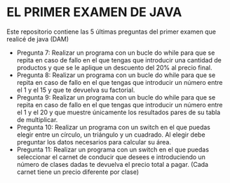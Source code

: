 # EL PRIMER EXAMEN DE JAVA
Este repositorio contiene las 5 últimas preguntas del primer examen que realicé de java (DAM)
  - Pregunta 7: Realizar un programa con un bucle do while para que se repita en caso de fallo en el que tengas que introducir una cantidad de productos y que se le aplique un descuento del 20% al precio final.
  - Pregunta 8: Realizar un programa con un bucle do while para que se repita en caso de fallo en el que tengas que introducir un número entre el 1 y el 15 y que te devuelva su factorial.
  - Pregunta 9: Realizar un programa con un bucle do while para que se repita en caso de fallo en el que tengas que introducir un número entre el 1 y el 20 y que muestre únicamente los resultados pares de su tabla de multiplicar.
  - Pregunta 10: Realizar un programa con un switch en el que puedas elegir entre un círculo, un triángulo y un cuadrado. Al elegir debe preguntar los datos necesarios para calcular su área.
  - Pregunta 11: Realizar un programa con un switch en el que puedas seleccionar el carnet de conducir que desees e introduciendo un número de clases dadas te devuelva el precio total a pagar. (Cada carnet tiene un precio diferente por clase)

